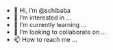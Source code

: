 - 👋 Hi, I’m @schibaba
- 👀 I’m interested in ...
- 🌱 I’m currently learning ...
- 💞️ I’m looking to collaborate on ...
- 📫 How to reach me ...

<!---
schibaba/schibaba is a ✨ special ✨ repository because its `README.md` (this file) appears on your GitHub profile.
You can click the Preview link to take a look at your changes.
--->
